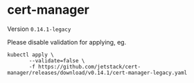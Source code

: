 # cert-manager
Version `0.14.1-legacy`

Please disable validation for applying, eg.
```
kubectl apply \
       --validate=false \
       -f https://github.com/jetstack/cert-manager/releases/download/v0.14.1/cert-manager-legacy.yaml
```
